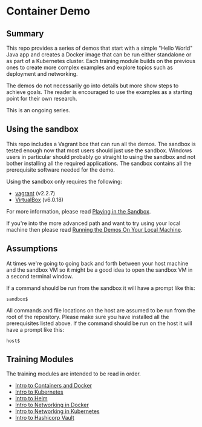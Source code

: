 # Container Demo
## Summary
This repo provides a series of demos that start with a simple "Hello World" Java app and creates a Docker image that can
be run either standalone or as part of a Kubernetes cluster. Each training module builds on the previous ones to create
more complex examples and explore topics such as deployment and networking.

The demos do not necessarily go into details but more show steps to achieve goals. The reader is encouraged to use the
examples as a starting point for their own research.

This is an ongoing series.

## Using the sandbox
This repo includes a Vagrant box that can run all the demos. The sandbox is tested enough now that most users should
just use the sandbox. Windows users in particular should probably go straight to using the sandbox and not bother
installing all the required applications. The sandbox contains all the prerequisite software needed for the demo.

Using the sandbox only requires the following:

* [vagrant](https://www.vagrantup.com/downloads.html) (v2.2.7)
* [VirtualBox](https://www.virtualbox.org/) (v6.0.18)

For more information, please read [Playing in the Sandbox](doc/playing_in_the_sandbox.md).

If you're into the more advanced path and want to try using your local machine
then please read [Running the Demos On Your Local Machine](doc/local_machine_demo.md).

## Assumptions
At times we're going to going back and forth between your host machine and the sandbox VM so it might be a good idea to
open the sandbox VM in a second terminal window.

If a command should be run from the sandbox it will have a prompt like this:

```shell script
sandbox$
```

All commands and file locations on the host are assumed to be run from the root of the repository. Please make sure you
have installed all the prerequisites listed above. If the command should be run on the host it will have a prompt like
this:

```shell script
host$
```

## Training Modules
The training modules are intended to be read in order.

* [Intro to Containers and Docker](mod/intro_to_containers/README.md)
* [Intro to Kubernetes](mod/intro_to_kubernetes/README.md)
* [Intro to Helm](doc/intro_to_helm.md)
* [Intro to Networking in Docker](mod/intro_to_networking_in_docker/README.md)
* [Intro to Networking in Kubernetes](doc/intro_to_networking_in_k8s.md)
* [Intro to Hashicorp Vault](mod/intro_to_vault/README.md)
